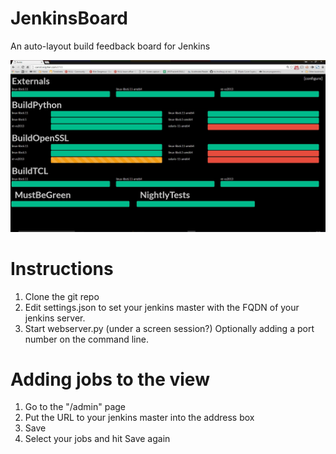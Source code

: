 # JenkinsBoard
An auto-layout build feedback board for Jenkins

![Screenshot of Builds](screenshot.jpg)

# Instructions
1. Clone the git repo
2. Edit settings.json to set your jenkins master with the FQDN of your jenkins server.
3. Start webserver.py (under a screen session?) Optionally adding a port number on the command line.

# Adding jobs to the view
1. Go to the "/admin" page
2. Put the URL to your jenkins master into the address box
3. Save
4. Select your jobs and hit Save again

